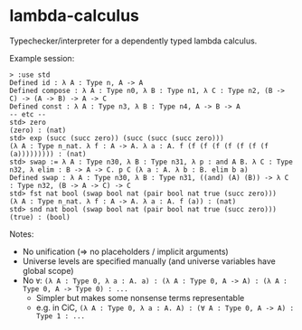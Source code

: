 # lambda-calculus

Typechecker/interpreter for a dependently typed lambda calculus.

Example session:
```
> :use std
Defined id : λ A : Type n, A -> A
Defined compose : λ A : Type n0, λ B : Type n1, λ C : Type n2, (B -> C) -> (A -> B) -> A -> C
Defined const : λ A : Type n3, λ B : Type n4, A -> B -> A
-- etc --
std> zero
(zero) : (nat)
std> exp (succ (succ zero)) (succ (succ (succ zero)))
(λ A : Type n_nat. λ f : A -> A. λ a : A. f (f (f (f (f (f (f (f (a))))))))) : (nat)
std> swap := λ A : Type n30, λ B : Type n31, λ p : and A B. λ C : Type n32, λ elim : B -> A -> C. p C (λ a : A. λ b : B. elim b a)
Defined swap : λ A : Type n30, λ B : Type n31, ((and) (A) (B)) -> λ C : Type n32, (B -> A -> C) -> C
std> fst nat bool (swap bool nat (pair bool nat true (succ zero)))
(λ A : Type n_nat. λ f : A -> A. λ a : A. f (a)) : (nat)
std> snd nat bool (swap bool nat (pair bool nat true (succ zero)))
(true) : (bool)
```

Notes:
- No unification (=> no placeholders / implicit arguments)
- Universe levels are specified manually (and universe variables have global scope)
- No `∀`: `(λ A : Type 0, λ a : A. a) : (λ A : Type 0, A -> A) : (λ A : Type 0, A -> Type 0) : ...`
  + Simpler but makes some nonsense terms representable
  + e.g. in CiC, `(λ A : Type 0, λ a : A. A) : (∀ A : Type 0, A -> A) : Type 1 : ...`

